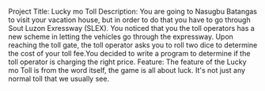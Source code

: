 Project Title: Lucky mo Toll
Description: You are going to Nasugbu Batangas to visit your vacation house, but in order to do that you have to go through Sout Luzon Exressway (SLEX). You noticed that you the toll operators has a new scheme in letting the vehicles go through the expressway. Upon reaching the toll gate, the toll operator asks you to roll two dice to determine the cost of your toll fee.You decided to write a program to determine if the toll operator is charging the right price.
Feature: The feature of the Lucky mo Toll is from the word itself, the game is all about luck. It's not just any normal toll that we usually see.
